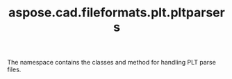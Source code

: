 ﻿---
title: aspose.cad.fileformats.plt.pltparsers
second_title: Aspose.CAD for Python via .NET API References
description: 
type: docs
weight: 10
url: /python-net/aspose.cad.fileformats.plt.pltparsers/
is_root: false
---

The namespace contains the classes and method for handling PLT parse files.

